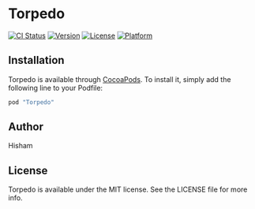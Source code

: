# Torpedo

[![CI Status](http://img.shields.io/travis/Hisham/Torpedo.svg?style=flat)](https://travis-ci.org/Hisham/Torpedo)
[![Version](https://img.shields.io/cocoapods/v/Torpedo.svg?style=flat)](http://cocoapods.org/pods/Torpedo)
[![License](https://img.shields.io/cocoapods/l/Torpedo.svg?style=flat)](http://cocoapods.org/pods/Torpedo)
[![Platform](https://img.shields.io/cocoapods/p/Torpedo.svg?style=flat)](http://cocoapods.org/pods/Torpedo)

## Installation

Torpedo is available through [CocoaPods](http://cocoapods.org). To install
it, simply add the following line to your Podfile:

```ruby
pod "Torpedo"
```

## Author

Hisham

## License

Torpedo is available under the MIT license. See the LICENSE file for more info.
